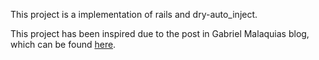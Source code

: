 This project is a implementation of rails and dry-auto_inject.

This project has been inspired due to the post in Gabriel Malaquias blog, which can be found [here](http://gabrielmalakias.com.br/ruby/dry-rb/rails/2016/11/17/using-dry-auto-inject-with-rails.html).
